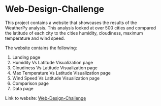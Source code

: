 # Web-Design-Challenge

This project contains a website that showcases the results of the WeatherPy analysis. This analysis looked at over 500 cities and compared the latitude of each city to the cities humidity, cloudiness, maximum temperature and wind speed.

The website contains the following:

1. Landing page
1. Humidity Vs Latitude Visualization page
1. Cloudiness Vs Latitude Visualization page
1. Max Temperature Vs Latitude Visualization page
1. Wind Speed Vs Latitude Visualization page
1. Comparison page
1. Data page

Link to website: [Web-Design-Challenge](https://pammeyer80.github.io/Web-Design-Challenge/)